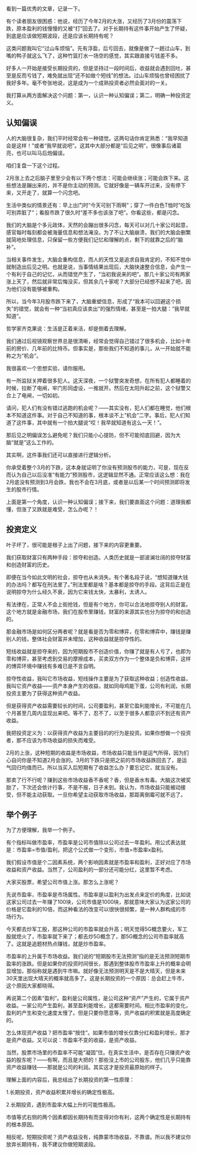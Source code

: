 看到一篇优秀的文章，记录一下。

有个读者朋友很困惑：他说，经历了今年2月的大涨，又经历了3月份的震荡下跌，原本盈利的钱慢慢的又被“打”回去了。对于长期持有这件事开始产生了怀疑，到底是应该做短期波段，还是应该长期持有呢？

这类问题我叫它“过山车烦恼”。先有浮盈，后亏回去，就像是做了一趟过山车，到嘴的鸭子就这么飞了，这种竹篮打水一场空的感觉，其实跟直接亏钱差不多。

好多人一开始是接受长期投资的，但是坚持过一段时间后，收益就会遇到回吐，甚至是反而亏钱了，难免就出现“还不如做个短线”的想法。过山车烦恼也曾经困扰了我好多年。毫不夸张地说，这是成为一个成熟投资者必然会面对的一关。

我打算从两方面解决这个问题：第一，认识一种认知偏误；第二，明确一种投资定义。

## 认知偏误
人的大脑很复杂，我们平时经常会有一种错觉。这两句话你肯定熟悉：“我早知道会是这样！”或者“我早就说吧”。这其中大部分都是“后见之明”，很像事后诸葛亮，也可以叫马后炮偏误。

咱们复盘一下这个过程。

2月涨上去之后脑子里至少会有以下两个想法：可能会继续涨；可能会跌下来。这些想法是蹦出来的，并不是你主动的预测。它就好像是一辆车开过来，没有停下来，又开走了，就算一个闪念吧。

生活中类似的情景还有：早上出门时“今天可别下雨啊”；穿了一件白色T恤时“吃饭可别弄脏了”；看股市跌了很久时“差不多也该涨了吧”。你看这些，都是闪念。

我们的大脑是个多元政体，天然的会蹦出很多闪念，每天可以对几十家公司起意，感官每时每刻都会被海量信息和想法淹没。为了不让大脑崩溃，我们的大脑会删繁就简地处理信息，只保留一些方便我们记忆和理解的点，剩下的就靠之后的“脑补”。

当相关事件发生，大脑会重构信息，而人的天性又是追求自我肯定的，不知不觉中就制造出后见之明。也就是说，当事情结果出现后，大脑快速整合信息，会产生一个有利于自己的记忆，从而错觉产生了，“当初我说来的吧”。那几十家公司有两家涨上天了，然后就非常后悔没买，但其余几十家呢？大部分已经想不起来了吧，因为他们没有能够被重构。

所以，当今年3月股市跌下来了，大脑重塑信息，形成了“我本可以回避这个损失”的错觉，就会有一种“当初真应该卖出”的强烈情绪，甚至是一拍大腿：“我早就知道”。

哲学家齐克果说：生活是正着来活，却是倒着去理解。

我们通过后视镜观察世界总是很清晰，经常会觉得自己错过了很多机会，比如十年前的房价、几年前的比特币。但事实是，那些我们不知道的事儿，从一开始就不能称之为“机会”。

我很喜欢一个思想实验，请你服用。

有一所监狱关押着很多犯人。这天深夜，一个狱警突发奇想，在所有犯人都睡着的时候，拉断了电闸，牢门形同虚设，一推就开。然后在太阳升起之前，这个狱警又合上了电闸，一切如初。

请问，犯人们有没有错过逃跑的机会呢？——其实没有，犯人们都在睡觉，他们根本不知道这件事。对于自己不知道的事，根本谈不上“机会”二字。事后，犯人们知道了这件事，其中就有一个拍大腿说“哎！我早就知道有这么一天！”。

那后见之明偏误怎么避免呢？我们只能小心提防，但不可能彻底回避，因为大脑“就是”这么工作的。

其实啊，这件事我们还可以直接进行逻辑分析。

你承受着整个3月的下跌，这本身就证明了你没有预测股市的能力，可是，现在反而认为自己以后没准“有能力”预测股市，这逻辑显然不通。正常应该这么想：我在2月底没有预测到3月会跌，我也不会在3月底，或者是以后某一个时间预测即将发生的股市行情。

上面是第一个角度，认识一种认知偏误；接下来，我们要直面这个问题：道理我都懂，但涨了又跌就是难受，怎么办呢？！

## 投资定义
叶子坏了，很可能是根子上出了问题，接下来的内容更重要。

我们获取财富只有两种手段：掠夺和创造。人类历史就是一部波澜壮阔的掠夺财富和创造财富的历史。

即便在当今如此文明的社会，掠夺也从未消失。有个著名段子说，“想知道赚大钱的办法吗？都写在刑法里了。”刑法里都是啥？基本都是掠夺的手段。这背后正是在说明掠夺为什么经久不衰，因为它来钱太快，太暴利，太诱人。

有法律在，正常人不会上街抢钱，但是有个地方，你可以合法地掠夺别人的财富。这个地方就是金融市场，我们在股市里赚钱，财富的来源其实也分为掠夺的和创造的。

那金融市场是如何区分两者呢？就是看是否为零和博弈，在零和博弈中，赚钱是赚别人的钱，整体社会财富并未增加，这种收益就是掠夺性的。

短线收益就是掠夺来的，因为短期股市不创造价值，你赚了就是有人亏了，也即为零和博弈，甚至考虑到交易的摩擦成本，买卖双方作为一个整体是负和博弈，这样的博弈环境中赚钱有多难已是不言自明。

掠夺性收益，我叫它市场收益，短线操作主要是为了获取这种收益；创造性收益，我叫它资产收益——资产本身产生的收益，就如同母鸡能下蛋，公司有利润，长期投资主要为了获得这种资产收益。

但是获得资产收益需要较长的时间，公司要盈利，甚至它盈利能增长，不可能在几个月甚至几周内显现出来吧。等不了，忍不了，以至于很多人都意识不到还有资产收益。

我把投资定义为：以获得资产收益为主要目的的行为是投资。如果你想做一个投资者，那不应该为市场收益的损失而难受。

2月的上涨，这种短期的收益是市场收益，市场收益只能当作是运气所得，因为扪心自问你是不知道2月会涨的。3月的下跌只是把之前的市场收益跌回去了，是运气回归均值而已。所以当买入后短期有了收益怎么办？要忘记它，就当没有。

那卖了行不行呢？赚到这些市场收益香不香呢？香，但是香水有毒。大脑这次被奖励了，下次还会依计行事，不是不报，日子未到。我认为，市场收益只能被动接受，但不能主动获取。一旦你希望主动获取市场收益，那距离倒霉可就不远了。

## 举个例子
为了方便理解，我举一个例子。

有个指标叫做市盈率，市盈率是公司市值除以公司过去一年盈利。用公式表达就是：市盈率=市值/盈利，把这个公式做一个变形，市值=市盈率x盈利。

我们假设市值是个二因素系统，两个影响因素就是市盈率和盈利，正好对应了市场收益和资产收益。当然了，公司盈利的一部分还可能分红，这里暂不考虑。

大家买股票，希望公司市值上涨。那怎么上涨呢？

先说市盈率，市盈率是市场属性。市盈率是以盈利为出发点来定价的角度，比如说这家公司过去一年赚了100块，公司市值是1000块，那就意味大家认为这家公司的价格是它盈利的10倍，而这种看法的改变可以很快很频繁，是一种人群构成的市场行为。

今天都去炒军工股，那这种公司的市盈率就会升高；明天觉得5G概念要火，军工股就熄火了，市盈率就下来了；都去炒5G概念了，那5G概念的公司市盈率就高了。这就是追题材热点赚钱，就是炒市盈率。

市盈率的上升属于市场收益。我们说的“短期股市无法预测”指的是无法预测短期市盈率的涨跌。但是如果你的投资时间很长，那遇到整体股市市盈率上升的概率会明显增加，那俗称就是遇到牛市嘛。就好像无法预测明天是不是大晴天，但是未来30天里出现大晴天的概率就高多了。这是长期投资的一个原因：总会赶上牛市，这个原因大家都晓得。

再说第二个因素“盈利”。盈利是公司属性，是公司这种“资产”产生的，它属于资产收益。一家公司产生盈利，甚至盈利能增长，这都需要时间。相比市盈率的变化，盈利的产生和变化速度太慢了。但是只要你愿意等，资产收益的积累就是高度确定的。

怎么体现资产收益？把市盈率“按住”。如果市值的增长仅靠分红和盈利增长，那才是资产收益。又可以说：市盈率不变的收益，是资产收益。

当然，股票市场里的市盈率不可能“凝固”住。在真实生活中，是否存在只赚资产收益的股东呢？——有啊，而且是大把的！那些没上市的公司股东，他们几乎只能靠资产收益赚钱——那就是公司的利润。其实这才是投资最原始的样子。

理解上面的内容后，我总结出了长期投资的第一性原理：

1.长期投资，资产收益积累并增长的确定性极高。

2.长期投资，遇到市盈率大幅上升的可能性极高。

市值等式右侧的两个因素都因长期持有而变得对你有利，这两个确定性是长期持有的根本原因。

相反呢，短期投资呢？资产收益没有，纯靠蒙市场收益，不靠谱。所以我不建议你放弃长期持有，我不建议你做短期波段。